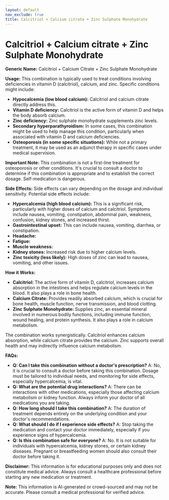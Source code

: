 ```yaml
---
layout: default
nav_exclude: true
title: Calcitriol + Calcium citrate + Zinc Sulphate Monohydrate
---
```


# Calcitriol + Calcium citrate + Zinc Sulphate Monohydrate

**Generic Name:** Calcitriol + Calcium Citrate + Zinc Sulphate Monohydrate

**Usage:** This combination is typically used to treat conditions involving deficiencies in vitamin D (calcitriol), calcium, and zinc.  Specific conditions might include:

* **Hypocalcemia (low blood calcium):**  Calcitriol and calcium citrate directly address this.
* **Vitamin D deficiency:** Calcitriol is the active form of vitamin D and helps the body absorb calcium.
* **Zinc deficiency:** Zinc sulphate monohydrate supplements zinc levels.
* **Secondary hyperparathyroidism:** In some cases, this combination might be used to help manage this condition, particularly when associated with vitamin D and calcium deficiencies.
* **Osteoporosis (in some specific situations):** While not a primary treatment, it may be used as an adjunct therapy in specific cases under medical supervision.

**Important Note:** This combination is not a first-line treatment for osteoporosis or other conditions.  It's crucial to consult a doctor to determine if this combination is appropriate and to establish the correct dosage.  Self-medication is dangerous.

**Side Effects:** Side effects can vary depending on the dosage and individual sensitivity. Potential side effects include:

* **Hypercalcemia (high blood calcium):** This is a significant risk, particularly with higher doses of calcium and calcitriol.  Symptoms include nausea, vomiting, constipation, abdominal pain, weakness, confusion, kidney stones, and increased thirst.
* **Gastrointestinal upset:**  This can include nausea, vomiting, diarrhea, or constipation.
* **Headache:**
* **Fatigue:**
* **Muscle weakness:**
* **Kidney stones:**  Increased risk due to higher calcium levels.
* **Zinc toxicity (less likely):**  High doses of zinc can lead to nausea, vomiting, and other issues.

**How it Works:**

* **Calcitriol:**  The active form of vitamin D, calcitriol, increases calcium absorption in the intestines and helps regulate calcium levels in the blood.  It also plays a role in bone health.
* **Calcium Citrate:** Provides readily absorbed calcium, which is crucial for bone health, muscle function, nerve transmission, and blood clotting.
* **Zinc Sulphate Monohydrate:** Supplies zinc, an essential mineral involved in numerous bodily functions, including immune function, wound healing, and protein synthesis.  It also plays a role in calcium metabolism.

The combination works synergistically.  Calcitriol enhances calcium absorption, while calcium citrate provides the calcium.  Zinc supports overall health and may indirectly influence calcium metabolism.

**FAQs:**

* **Q: Can I take this combination without a doctor's prescription?**  A: No, it is crucial to consult a doctor before taking this combination.  Dosage must be tailored to individual needs, and monitoring for side effects, especially hypercalcemia, is vital.
* **Q: What are the potential drug interactions?** A: There can be interactions with other medications, especially those affecting calcium metabolism or kidney function.  Always inform your doctor of all medications you are taking.
* **Q: How long should I take this combination?** A: The duration of treatment depends entirely on the underlying condition and your doctor's recommendations.
* **Q: What should I do if I experience side effects?** A:  Stop taking the medication and contact your doctor immediately, especially if you experience signs of hypercalcemia.
* **Q: Is this combination safe for everyone?** A:  No.  It is not suitable for individuals with hypercalcemia, kidney stones, or certain kidney diseases.  Pregnant or breastfeeding women should also consult their doctor before taking it.

**Disclaimer:** This information is for educational purposes only and does not constitute medical advice.  Always consult a healthcare professional before starting any new medication or treatment.


**Note:** This information is AI-generated or crowd-sourced and may not be accurate. Please consult a medical professional for verified advice.